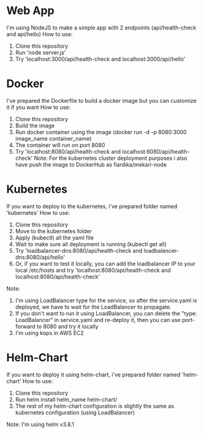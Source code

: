 # Web App
I'm using NodeJS to make a simple app with 2 endpoints (api/health-check and api/hello)
How to use:
1. Clone this repository
2. Run 'node server.js'
3. Try 'localhost:3000/api/health-check and localhost:3000/api/hello'

# Docker
I've prepared the Dockerfile to build a docker image but you can customize it if you want
How to use:
1. Clone this repository
2. Build the image
3. Run docker container using the image (docker run -d -p 8080:3000 image_name container_name)
4. The container will run on port 8080
5. Try 'localhost:8080/api/health-check and localhost:8080/api/health-check'
Note: For the kubernetes cluster deployment purposes i also have push the image to DockerHub as fiardika/mekari-node

# Kubernetes
If you want to deploy to the kubernetes, i've prepared folder named 'kubernetes'
How to use:
1. Clone this repository
2. Move to the kubernetes folder
3. Apply (kubectl) all the yaml file
4. Wait to make sure all deployment is running (kubectl get all)
5. Try 'loadbalancer-dns:8080/api/health-check and loadbalancer-dns:8080/api/hello'
6. Or, if you want to test it locally, you can add the loadbalancer IP to your local /etc/hosts and try 'localhost:8080/api/health-check and localhost:8080/api/health-check'

Note:
1. I'm using LoadBalancer type for the service, so after the service.yaml is deployed, we have to wait for the LoadBalancer to propagate.
2. If you don't want to run it using LoadBalancer, you can delete the "type: LoadBalancer" in service.yaml and re-deploy it, then you can use port-forward to 8080 and try it locally
3. I'm using kops in AWS EC2

# Helm-Chart
If you want to deploy it using helm-chart, i've prepared folder named 'helm-chart'
How to use:
1. Clone this repository
2. Run helm install helm_name helm-chart/
3. The rest of my helm-chart configuration is slightly the same as kubernetes configuration (using LoadBalancer)

Note: I'm using helm v3.8.1
